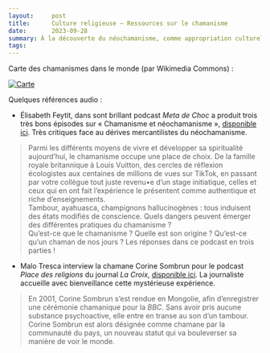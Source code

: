 ```yaml
---
layout:     post
title:      Culture religieuse — Ressources sur le chamanisme
date:       2023-09-28
summary: À la découverte du néochamanisme, comme appropriation culturelle d’un patrimoine local.
tags: 
---
```


Carte des chamanismes dans le monde (par Wikimedia Commons) :

[![Carte](https://upload.wikimedia.org/wikipedia/commons/thumb/0/0c/Map_of_Shamanism_across_the_world.svg/1024px-Map_of_Shamanism_across_the_world.svg.png)](https://upload.wikimedia.org/wikipedia/commons/0/0c/Map_of_Shamanism_across_the_world.svg)

Quelques références audio :
-  Élisabeth Feytit, dans sont brillant podcast *Meta de Choc* a produit trois très bons épisodes sur « Chamanisme et néochamanisme », [disponible ici](https://metadechoc.fr/podcast/chroniques-de-la-spiritualite-contemporaine-2/chamanisme-et-neochamanisme/). Très critiques face au dérives mercantilistes du néochamanisme.
> Parmi les différents moyens de vivre et développer sa spiritualité aujourd’hui, le chamanisme occupe une place de choix. De la famille royale britannique à Louis Vuitton, des cercles de réflexion écologistes aux centaines de millions de vues sur TikTok, en passant par votre collègue tout juste revenu•e d’un stage initiatique, celles et ceux qui en ont fait l’expérience le présentent comme authentique et riche d’enseignements.  
> Tambour, ayahuasca, champignons hallucinogènes : tous induisent des états modifiés de conscience. Quels dangers peuvent émerger des différentes pratiques du chamanisme ?  
> Qu’est-ce que le chamanisme ? Quelle est son origine ? Qu’est-ce qu’un chaman de nos jours ? Les réponses dans ce podcast en trois parties !

-  Malo Tresca interview la chamane Corine Sombrun pour le podcast *Place des religions* du journal *La Croix*, [disponible ici](https://www.la-croix.com/Religion/PODCAST-Corine-Sombrun-Le-chamanisme-bouscule-certitudes-occidentales-2021-02-17-1201141153). La journaliste accueille avec bienveillance cette mystérieuse expérience.
> En 2001, Corine Sombrun s’est rendue en Mongolie, afin d’enregistrer une cérémonie chamanique pour la *BBC*. Sans avoir pris aucune substance psychoactive, elle entre en transe au son d’un tambour. Corine Sombrun est alors désignée comme chamane par la communauté du pays, un nouveau statut qui va bouleverser sa manière de voir le monde. 

